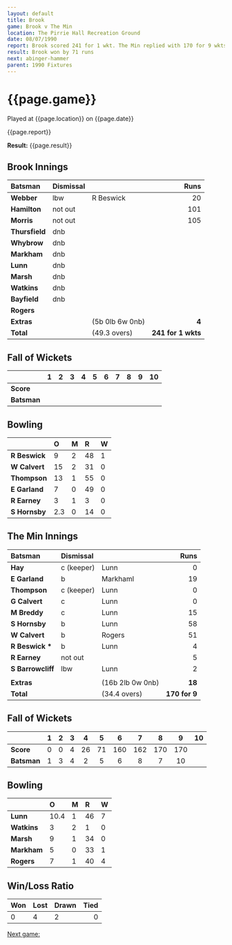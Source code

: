 ```yaml
---
layout: default
title: Brook
game: Brook v The Min
location: The Pirrie Hall Recreation Ground
date: 08/07/1990
report: Brook scored 241 for 1 wkt. The Min replied with 170 for 9 wkts (all out)
result: Brook won by 71 runs
next: abinger-hammer
parent: 1990 Fixtures
---
```


# {{page.game}}

Played at {{page.location}} on {{page.date}}

{{page.report}}

**Result:** {{page.result}}

## Brook Innings

| Batsman | Dismissal |  | Runs |
|:---|:---|---|---:|
| **Webber** | lbw | R Beswick | 20 | 
| **Hamilton** | not out |  | 101 | 
| **Morris** | not out |  | 105 | 
| **Thursfield** | dnb |  |  | 
| **Whybrow** | dnb |  |  | 
| **Markham** | dnb |  |  |
| **Lunn** | dnb |  |  | 
| **Marsh** | dnb |  |  |
| **Watkins** | dnb |  |  | 
| **Bayfield** | dnb |  |  | 
| **Rogers** |  |  |  |
| **Extras** | | (5b 0lb 6w 0nb) | **4** | 
| **Total** | | (49.3 overs) | **241 for 1 wkts** | 

## Fall of Wickets

| | 1 | 2 | 3 | 4 | 5 | 6 | 7 | 8 | 9 | 10 |
|---|:---:|:---:|:---:|:---:|:---:|:---:|:---:|:---:|:---:|:---:|
| **Score** |  |  |  |  |  |  |  |  |  |  |
| **Batsman** |  |  |  |  |  |  |  |  |  |  |

## Bowling

| | O | M | R | W |
|---|:---|:---|:---|:---|
| **R Beswick** | 9 | 2 | 48 | 1 | 
| **W Calvert** | 15 | 2 | 31 | 0 | 
| **Thompson** | 13 | 1 | 55 | 0 | 
| **E Garland** | 7 | 0 | 49 | 0 | 
| **R Earney** | 3 | 1 | 3 | 0 |
| **S Hornsby** | 2.3 | 0 | 14 | 0 |

## The Min Innings

| Batsman | Dismissal |  | Runs |
|:---|:---|---|---:|
| **Hay** | c (keeper) | Lunn | 0 | 
| **E Garland** | b | Markhaml | 19 | 
| **Thompson** | c (keeper) | Lunn | 0 | 
| **G Calvert** | c | Lunn | 0 | 
| **M Breddy** | c  | Lunn | 15 | 
| **S Hornsby** | b | Lunn | 58 | 
| **W Calvert** | b | Rogers | 51 | 
| **R Beswick &#42;** | b | Lunn | 4 | 
| **R Earney** | not out |  | 5 | 
| **S Barrowcliff** | lbw | Lunn | 2 | 
|  |  |  |  | 
| **Extras** | | (16b 2lb 0w 0nb) | **18** | 
| **Total** | | (34.4 overs) | **170 for 9** | 

## Fall of Wickets

| | 1 | 2 | 3 | 4 | 5 | 6 | 7 | 8 | 9 | 10 |
|---|:---:|:---:|:---:|:---:|:---:|:---:|:---:|:---:|:---:|:---:|
| **Score** | 0 | 0 | 4 | 26 | 71 | 160 | 162 | 170 | 170 |  | 
| **Batsman** | 1 | 3 | 4 | 2 | 5 | 6 | 8 | 7 | 10 |  | 

## Bowling

| | O | M | R | W |
|---|:---|:---|:---|:---|
| **Lunn** | 10.4 | 1 | 46 | 7 | 
| **Watkins** | 3 | 2 | 1 | 0 | 
| **Marsh** | 9 | 1 | 34 | 0 | 
| **Markham** | 5 | 0 | 33 | 1 | 
| **Rogers** | 7 | 1 | 40 | 4 | 

## Win/Loss Ratio

| Won | Lost | Drawn | Tied |
|:---|:---|:---|---:|
| 0 | 4 | 2 | 0 |

[Next game:]({{page.next}})